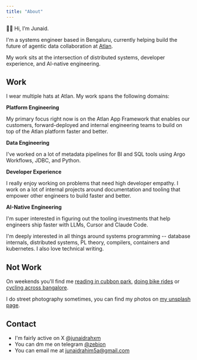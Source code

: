 ```yaml
---
title: "About"
---
```


👋🏻 Hi, I’m Junaid.

I'm a systems engineer based in Bengaluru, currently helping build the future of agentic data collaboration at [Atlan](https://atlan.com).

My work sits at the intersection of distributed systems, developer experience, and AI-native engineering.

## Work

I wear multiple hats at Atlan. My work spans the following domains:

**Platform Engineering**

My primary focus right now is on the Atlan App Framework that enables our customers, forward-deployed and internal engineering teams to build on top of the Atlan platform faster and better.

**Data Engineering**

I've worked on a lot of metadata pipelines for BI and SQL tools using Argo Workflows, JDBC, and Python.

**Developer Experience**

I really enjoy working on problems that need high developer empathy. I work on a lot of internal projects around documentation and tooling that empower other engineers to build faster and better.

**AI-Native Engineering**

I'm super interested in figuring out the tooling investments that help engineers ship faster with LLMs, Cursor and Claude Code.

I'm deeply interested in all things around systems programming -- database internals, distributed systems, PL theory, compilers, containers and kubernetes. I also love technical writing.

## Not Work

On weekends you'll find me [reading in cubbon park](https://www.instagram.com/cubbonreads/), [doing bike rides](https://www.corner.inc/list/db4aac10-9f0e-461b-bf00-2d785b387bf0) or [cycling across bangalore](https://www.strava.com/athletes/50189743).

I do street photography sometimes, you can find my photos on [my unsplash page](https://unsplash.com/@junaidrahxm).

## Contact

- I'm fairly active on X [@junaidrahxm](https://x.com/junaidrahxm)
- You can dm me on telegram [@zebion](https://t.me/zebion)
- You can email me at [junaidrahim5a@gmail.com](mailto:junaidrahim5a@gmail.com)
